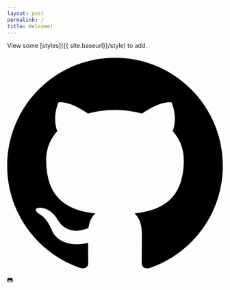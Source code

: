 ```yaml
---
layout: post
permalink: /
title: Welcome!
---
```

View some [styles]({{ site.baseurl}}/style) to add.

<svg class="icon" viewBox="0 0 32 32"><path d="M16 0.395c-8.836 0-16 7.163-16 16 0 7.069 4.585 13.067 10.942 15.182 0.8 0.148 1.094-0.347 1.094-0.77 0-0.381-0.015-1.642-0.022-2.979-4.452 0.968-5.391-1.888-5.391-1.888-0.728-1.849-1.776-2.341-1.776-2.341-1.452-0.993 0.11-0.973 0.11-0.973 1.606 0.113 2.452 1.649 2.452 1.649 1.427 2.446 3.743 1.739 4.656 1.33 0.143-1.034 0.558-1.74 1.016-2.14-3.554-0.404-7.29-1.777-7.29-7.907 0-1.747 0.625-3.174 1.649-4.295-0.166-0.403-0.714-2.030 0.155-4.234 0 0 1.344-0.43 4.401 1.64 1.276-0.355 2.645-0.532 4.005-0.539 1.359 0.006 2.729 0.184 4.008 0.539 3.054-2.070 4.395-1.64 4.395-1.64 0.871 2.204 0.323 3.831 0.157 4.234 1.026 1.12 1.647 2.548 1.647 4.295 0 6.145-3.743 7.498-7.306 7.895 0.574 0.497 1.085 1.47 1.085 2.963 0 2.141-0.019 3.864-0.019 4.391 0 0.426 0.288 0.925 1.099 0.768 6.354-2.118 10.933-8.113 10.933-15.18 0-8.837-7.164-16-16-16z">GitHub</path></svg>

<svg class="icon" xmlns="http://www.w3.org/2000/svg" height="1em" viewBox="0 0 480 512"><path d="M186.1 328.7c0 20.9-10.9 55.1-36.7 55.1s-36.7-34.2-36.7-55.1 10.9-55.1 36.7-55.1 36.7 34.2 36.7 55.1zM480 278.2c0 31.9-3.2 65.7-17.5 95-37.9 76.6-142.1 74.8-216.7 74.8-75.8 0-186.2 2.7-225.6-74.8-14.6-29-20.2-63.1-20.2-95 0-41.9 13.9-81.5 41.5-113.6-5.2-15.8-7.7-32.4-7.7-48.8 0-21.5 4.9-32.3 14.6-51.8 45.3 0 74.3 9 108.8 36 29-6.9 58.8-10 88.7-10 27 0 54.2 2.9 80.4 9.2 34-26.7 63-35.2 107.8-35.2 9.8 19.5 14.6 30.3 14.6 51.8 0 16.4-2.6 32.7-7.7 48.2 27.5 32.4 39 72.3 39 114.2zm-64.3 50.5c0-43.9-26.7-82.6-73.5-82.6-18.9 0-37 3.4-56 6-14.9 2.3-29.8 3.2-45.1 3.2-15.2 0-30.1-.9-45.1-3.2-18.7-2.6-37-6-56-6-46.8 0-73.5 38.7-73.5 82.6 0 87.8 80.4 101.3 150.4 101.3h48.2c70.3 0 150.6-13.4 150.6-101.3zm-82.6-55.1c-25.8 0-36.7 34.2-36.7 55.1s10.9 55.1 36.7 55.1 36.7-34.2 36.7-55.1-10.9-55.1-36.7-55.1z"/></svg>